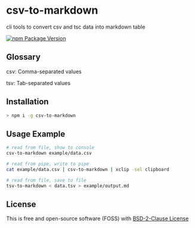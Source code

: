 # csv-to-markdown
cli tools to convert csv and tsc data into markdown table

[![npm Package Version](https://img.shields.io/npm/v/csv-to-markdown.svg?maxAge=2592000)](https://www.npmjs.com/package/csv-to-markdown)

## Glossary

csv: Comma-separated values

tsv: Tab-separated values

## Installation
```bash
> npm i -g csv-to-markdown
```

## Usage Example
```bash
# read from file, show to console
csv-to-markdown example/data.csv

# read from pipe, write to pipe
cat example/data.csv | csv-to-markdown | xclip -sel clipboard

# read from file, save to file
tsv-to-markdown < data.tsv > example/output.md
```

## License
This is free and open-source software (FOSS) with
[BSD-2-Clause License](./LICENSE)
